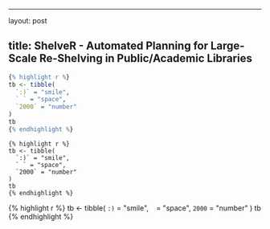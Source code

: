 ---

layout: post

## title: ShelveR - Automated Planning for Large-Scale Re-Shelving in Public/Academic Libraries

```r
{% highlight r %}
tb <- tibble(
  `:)` = "smile", 
  ` ` = "space",
  `2000` = "number"
)
tb
{% endhighlight %}
```


```
{% highlight r %}
tb <- tibble(
  `:)` = "smile", 
  ` ` = "space",
  `2000` = "number"
)
tb
{% endhighlight %}
```

{% highlight r %}
tb <- tibble(
  `:)` = "smile", 
  ` ` = "space",
  `2000` = "number"
)
tb
{% endhighlight %}
